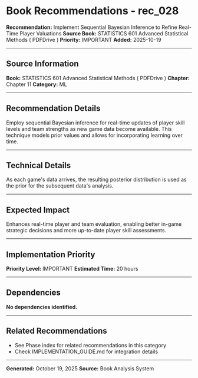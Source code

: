 # Book Recommendations - rec_028

**Recommendation:** Implement Sequential Bayesian Inference to Refine Real-Time Player Valuations
**Source Book:** STATISTICS 601 Advanced Statistical Methods ( PDFDrive )
**Priority:** IMPORTANT
**Added:** 2025-10-19

---

## Source Information

**Book:** STATISTICS 601 Advanced Statistical Methods ( PDFDrive )
**Chapter:** Chapter 11
**Category:** ML

---

## Recommendation Details

Employ sequential Bayesian inference for real-time updates of player skill levels and team strengths as new game data become available.  This technique models prior values and allows for incorporating learning over time. 

---

## Technical Details

As each game's data arrives, the resulting posterior distribution is used as the prior for the subsequent data's analysis.

---

## Expected Impact

Enhances real-time player and team evaluation, enabling better in-game strategic decisions and more up-to-date player skill assessments.

---

## Implementation Priority

**Priority Level:** IMPORTANT
**Estimated Time:** 20 hours

---

## Dependencies

**No dependencies identified.**

---

## Related Recommendations

- See Phase index for related recommendations in this category
- Check IMPLEMENTATION_GUIDE.md for integration details

---

**Generated:** October 19, 2025
**Source:** Book Analysis System
